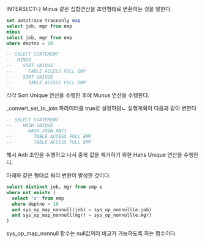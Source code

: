 INTERSECT나 Minus 같은 집합연산을 조인형태로 변환하는 것을 말한다.

```sql
set autotrace traceonly exp
select job, mgr from emp
minus
select job, mgr from emp
where deptno = 10

-- SELECT STATEMENT
--  MINUS
--    SORT UNIQUE
--      TABLE ACCESS FULL EMP
--    SORT UNIQUE
--      TABLE ACCESS FULL EMP
```

각각 Sort Unique 연산을 수행한 후에 Munus 연산을 수행한다.

\_convert_set_to_join 파라미터를 true로 설정하뎜ㄴ 실행계획이 다음과 같이 변한다

```sql
-- SELECT STATEMENT
--    HASH UNIQUE
--      HASH JOIN ANTI
--        TABLE ACCESS FULL EMP
--        TABLE ACCESS FULL EMP
```

해시 Anti 조인을 수행하고 나서 중복 값을 제거하기 위한 Hahs Unique 연산을 수행한다.

아래와 같은 형태로 쿼리 변환이 발생한 것이다.

```sql
select distinct job, mgr from emp e
where not exists (
  select 'x' from emp
  where deptno = 10
  and sys_op_map_nonnull(job) = sys_op_nonnull(e.job)
  and sys_op_map_nonnull(mgr) = sys_op_nonnull(e.mgr)
)
```

sys_op_map_nonnull 함수는 null값끼리 비교가 가능하도록 하는 함수이다.
